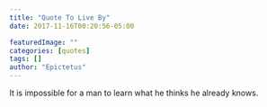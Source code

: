 ```yaml
---
title: "Quote To Live By"
date: 2017-11-16T00:20:56-05:00

featuredImage: ""
categories: [quotes]
tags: []
author: "Epictetus"
---
```

It is impossible for a man to learn what he thinks he already knows.
